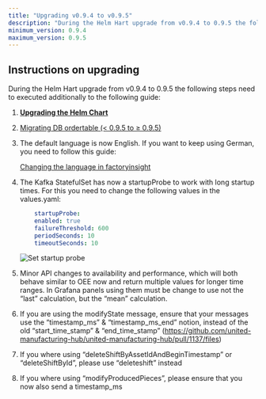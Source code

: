 ```yaml
---
title: "Upgrading v0.9.4 to v0.9.5"
description: "During the Helm Hart upgrade from v0.9.4 to 0.9.5 the following steps need to executed additionally to the following guide."
minimum_version: 0.9.4
maximum_version: 0.9.5
---
```


## Instructions on upgrading

During the Helm Hart upgrade from v0.9.4 to 0.9.5 the following steps need to executed additionally to the following guide:

1.  [**Upgrading the Helm Chart**](./upgrading-helm-chart) 
2. [Migrating DB ordertable (< 0.9.5 to ≥ 0.9.5)](./migrating-ordertable) 
3. The default language is now English. If you want to keep using German, you need to follow this guide:
    
    [Changing the language in factoryinsight](/docs/administration/change-factoryinsight-language)
    
4. The Kafka StatefulSet has now a startupProbe to work with long startup times. For this you need to change the following values in the values.yaml:
    
    ```yaml
    	startupProbe:
        enabled: true
        failureThreshold: 600
        periodSeconds: 10
        timeoutSeconds: 10
    ```
    
    ![Set startup probe](/images/production-guide/upgrading/upgrading-from-0.9.4-to-0.9.5/setStartupProbe.png)
    
5. Minor API changes to availability and performance, which will both behave similar to OEE now and return multiple values for longer time ranges. In Grafana panels using them must be change to use not the “last” calculation, but the “mean” calculation.
6. If you are using the modifyState message, ensure that your messages use the “timestamp_ms” & “timestamp_ms_end” notion, instead of the old “start_time_stamp” & “end_time_stamp” (https://github.com/united-manufacturing-hub/united-manufacturing-hub/pull/1137/files)
7. If you where using “deleteShiftByAssetIdAndBeginTimestamp” or “deleteShiftById”, please use “deleteshift” instead
8. If you where using “modifyProducedPieces”, please ensure that you now also send a timestamp_ms
